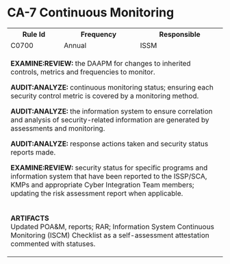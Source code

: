 # CA-7 Continuous Monitoring
<table class="rmf-blue-table">
  <tr>
    <th>Rule Id</th>
    <th>Frequency</th>
    <th>Responsible</th>
  </tr>
  <tr>
    <td>C0700</td>
    <td>Annual</td>
    <td>ISSM</td>
  </tr>
  <tr>
    <td colspan="3">
      <p><strong>EXAMINE:REVIEW:</strong> the DAAPM for changes to inherited controls, metrics and frequencies to monitor.</p>
      <p><strong>AUDIT:ANALYZE:</strong> continuous monitoring status; ensuring each security control metric is covered by a monitoring method.</p>
      <p><strong>AUDIT:ANALYZE:</strong> the information system to ensure correlation and analysis of security-related information are generated by assessments and monitoring.</p>
      <p><strong>AUDIT:ANALYZE:</strong> response actions taken and security status reports made.</p>
      <p><strong>EXAMINE:REVIEW:</strong> security status for specific programs and information system that have been reported to the ISSP/SCA, KMPs and appropriate Cyber Integration Team members; updating the risk assessment report when applicable.</p>
    </td>
  </tr>
  <tr>
    <td colspan="3">
      <p><strong>ARTIFACTS</strong><br/>Updated POA&M, reports; RAR; Information System Continuous Monitoring (ISCM) Checklist as a self-assessment attestation commented with statuses.</p>
    </td>
  </tr>
</table>
